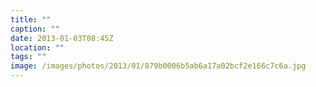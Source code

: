 ```yaml
---
title: ""
caption: ""
date: 2013-01-03T08:45Z
location: ""
tags: ""
image: /images/photos/2013/01/879b0006b5ab6a17a02bcf2e166c7c6a.jpg
---
```

